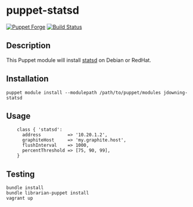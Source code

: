# puppet-statsd

[![Puppet Forge](http://img.shields.io/puppetforge/v/jdowning/statsd.svg)](https://forge.puppetlabs.com/jdowning/statsd) [![Build Status](https://travis-ci.org/justindowning/puppet-statsd.png)](https://travis-ci.org/justindowning/puppet-statsd)

## Description

This Puppet module will install [statsd](https://github.com/etsy/statsd/) on Debian or RedHat.

## Installation

`puppet module install --modulepath /path/to/puppet/modules jdowning-statsd`

## Usage
```puppet
    class { 'statsd':
      address          => '10.20.1.2',
      graphiteHost     => 'my.graphite.host',
      flushInterval    => 1000,
      percentThreshold => [75, 90, 99],
    }
```

## Testing

```
bundle install
bundle librarian-puppet install
vagrant up
```
